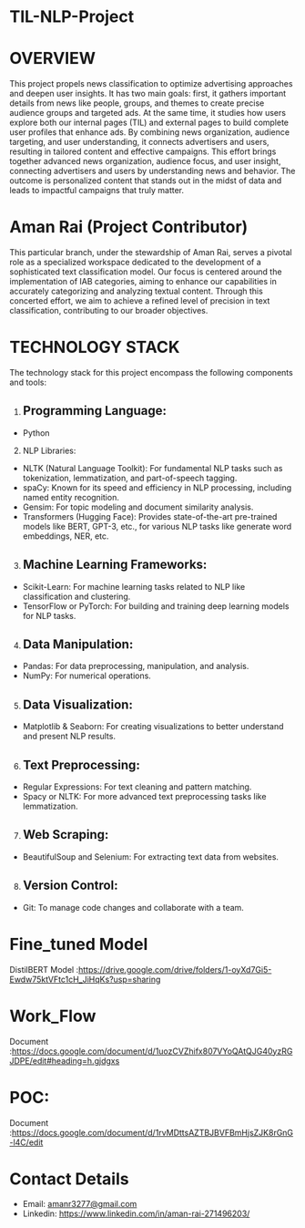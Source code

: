 # TIL-NLP-Project
# OVERVIEW
This project propels news classification to optimize advertising approaches and deepen user insights. It has two main goals: first, it gathers important details from news like people, groups, and themes to create precise audience groups and targeted ads. At the same time, it studies how users explore both our internal pages (TIL) and external pages to build complete user profiles that enhance ads. By combining news organization, audience targeting, and user understanding, it connects advertisers and users, resulting in tailored content and effective campaigns. This effort brings together advanced news organization, audience focus, and user insight, connecting advertisers and users by understanding news and behavior. The outcome is personalized content that stands out in the midst of data and leads to impactful campaigns that truly matter.


# Aman Rai (Project Contributor)
This particular branch, under the stewardship of Aman Rai, serves a pivotal role as a specialized workspace dedicated to the development of a sophisticated text classification model. Our focus is centered around the implementation of IAB categories, aiming to enhance our capabilities in accurately categorizing and analyzing textual content. Through this concerted effort, we aim to achieve a refined level of precision in text classification, contributing to our broader objectives.

# TECHNOLOGY STACK
The technology stack for this project encompass the following components and tools:
1.   ## Programming Language:
 - Python
2.   NLP Libraries:
- NLTK (Natural Language Toolkit): For fundamental NLP tasks such as tokenization, lemmatization, and      part-of-speech tagging.
- spaCy: Known for its speed and efficiency in NLP processing, including named entity recognition.
- Gensim: For topic modeling and document similarity analysis.
- Transformers (Hugging Face): Provides state-of-the-art pre-trained models like BERT, GPT-3, etc., for various   NLP tasks like generate word embeddings, NER, etc.

3.  ## Machine Learning Frameworks:
 - Scikit-Learn: For machine learning tasks related to NLP like classification and clustering.
 - TensorFlow or PyTorch: For building and training deep learning models for NLP tasks.

4.  ## Data Manipulation:
 - Pandas: For data preprocessing, manipulation, and analysis.
 - NumPy: For numerical operations.

5.  ## Data Visualization:
- Matplotlib & Seaborn: For creating visualizations to better understand and present NLP results.

6.  ## Text Preprocessing:
- Regular Expressions: For text cleaning and pattern matching.
- Spacy or NLTK: For more advanced text preprocessing tasks like lemmatization.

7.  ## Web Scraping:
- BeautifulSoup and Selenium: For extracting text data from websites.

8.  ## Version Control:
 - Git: To manage code changes and collaborate with a team.


# Fine_tuned Model 
DistilBERT Model :https://drive.google.com/drive/folders/1-oyXd7Gi5-Ewdw75ktVFtc1cH_JiHqKs?usp=sharing

# Work_Flow
Document :https://docs.google.com/document/d/1uozCVZhifx807VYoQAtQJG40yzRGJDPE/edit#heading=h.gjdgxs

# POC:
Document :https://docs.google.com/document/d/1rvMDttsAZTBJBVFBmHjsZJK8rGnG-l4C/edit

# Contact Details
- Email: amanr3277@gmail.com
- Linkedin: https://www.linkedin.com/in/aman-rai-271496203/
